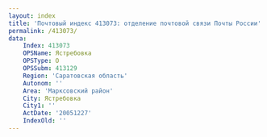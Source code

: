 ```yaml
---
layout: index
title: 'Почтовый индекс 413073: отделение почтовой связи Почты России'
permalink: /413073/
data:
    Index: 413073
    OPSName: Ястребовка
    OPSType: О
    OPSSubm: 413129
    Region: 'Саратовская область'
    Autonom: ''
    Area: 'Марксовский район'
    City: Ястребовка
    City1: ''
    ActDate: '20051227'
    IndexOld: ''
---
```

